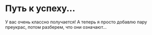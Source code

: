 # Путь к успеху...

У вас очень классно получается! А теперь я просто добавлю пару преукрас, потом разберем, что они означают...